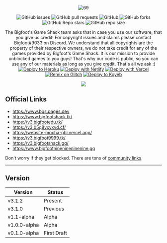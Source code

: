 <div align='center'>

![69](https://user-images.githubusercontent.com/90806701/192606418-617cde14-c64b-42e5-ad98-942118cda4ea.png)


  
![GitHub issues](https://img.shields.io/github/issues/BigfootsGS/BigfootsGS.github.io?logo=github&style=flat-square) 
![GitHub pull requests](https://img.shields.io/github/issues-pr/BigfootsGS/BigfootsGS.github.io?label=Pull%20requests&logo=github&style=flat-square) 
![GitHub](https://img.shields.io/github/license/BigfootsGS/BigfootsGS.github.io?label=Licence&logo=github&style=flat-square) 
![GitHub forks](https://img.shields.io/github/forks/BigfootsGS/BigfootsGS.github.io?label=Forks&logo=github&style=flat-square) 
![GitHub Repo stars](https://img.shields.io/github/stars/BigfootsGS/BigfootsGS.github.io?color=yellow&label=Stars&logo=github&style=flat-square) 
![GitHub repo size](https://img.shields.io/github/repo-size/BigfootsGS/BigfootsGS.github.io?label=Repo%20size&logo=github&style=flat-square) 

The Bigfoot's Game Shack team asks that in case you use our software, that you give us credit! For copyright issues and claims please contact Bigfoot#9033 on Discord. We understand that all copyrights are the property of their respective owners, we do not take credit for any of the games provided by Bigfoot's Game Shack. 
It is our mission to provide unblocked games to you guys! That's why our code is public, so you can use any of our materials as long as you give credit. That's all we ask :)
  <br>
  <a target="_blank" href="https://heroku.com/deploy/?template=https://github.com/BigfootsGS/BigfootsGS.github.io"><img alt="Deploy to Heroku" src="https://raw.githubusercontent.com/BinBashBanana/deploy-buttons/master/buttons/remade/heroku.svg"></a>
[![Deploy with Netlify](https://raw.githubusercontent.com/BinBashBanana/deploy-buttons/master/buttons/remade/netlify.svg)](https://app.netlify.com/start/deploy?repository=https://github.com/BigfootsGS/BigfootsGS.github.io)
[![Deploy with Vercel](https://raw.githubusercontent.com/BinBashBanana/deploy-buttons/master/buttons/remade/vercel.svg)](https://vercel.com/new/clone?repository-url=https://github.com/BigfootsGS/BigfootsGS.github.io)
  [![Remix on Glitch](https://raw.githubusercontent.com/BinBashBanana/deploy-buttons/master/buttons/remade/glitch.svg)](https://glitch.com/edit/#!/import/github/BigfootsGS/BigfootsGS.github.io)
  [![Deploy to Koyeb](https://binbashbanana.github.io/deploy-buttons/buttons/remade/koyeb.svg)](https://app.koyeb.com/apps/deploy?type=git&repository=github.com/bigfootsgs/bigfootsgs.github.io)
  <div align='center'> </div>
<img src="https://contrib.rocks/image?repo=BigfootsGS/BigfootsGS.github.io"/>
<div align='left'>

## Official Links
* https://www.bgs.pages.dev
* https://www.bigfootshack.tk/
* https://v3.bigfootedu.tk/
* https://v3.b5q8vxvxvd.cf/
* https://website-mocha-phi.vercel.app/
* https://v3.bigfoot9999.tk/
* https://v3.bigfootshack.gq/  
* https://www.bigfootninenineninenine.gq



Don't worry if they get blocked. There are tons of [community links](https://github.com/BigfootsGS/BigfootsGS.github.io/blob/main/github/Community-Links.md).

---
## Version
| Version | Status |
| - | - |
| v3.1.2 | Present |
| v3.1.0 | Previous |
| v1.1-alpha | Alpha |
| v1.0.0-alpha | Alpha |
| v0.1.0-alpha | First Draft |
  <div align='center'>
